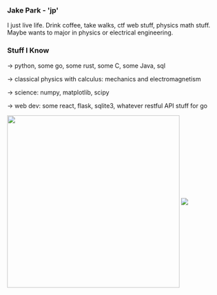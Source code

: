 ### Jake Park - 'jp'

I just live life. Drink coffee, take walks, ctf web stuff, physics math stuff. Maybe wants to major in physics or electrical engineering. 

### Stuff I Know
-> python, some go, some rust, some C, some Java, sql

-> classical physics with calculus: mechanics and electromagnetism

-> science: numpy, matplotlib, scipy

-> web dev: some react, flask, sqlite3, whatever restful API stuff for go


<img src="https://github-readme-stats.vercel.app/api/top-langs/?username=jp0x1&theme=material-palenight&langs_count=6&hide=ejs,html" height="400" align="center" />
<img src="https://api.githubtrends.io/user/svg/jp0x1/repos?time_range=three_months&loc_metric=changed&theme=bright_lights" align="center"/>
